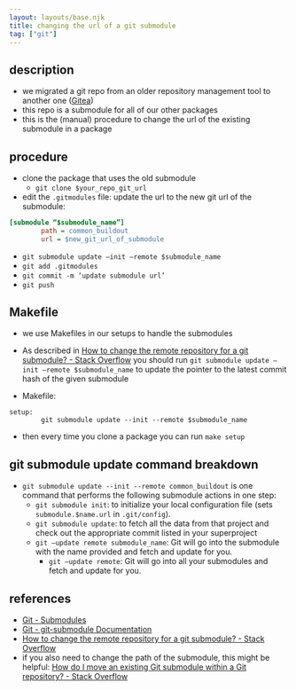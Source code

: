 ```yaml
---
layout: layouts/base.njk
title: changing the url of a git submodule
tag: ["git"]
---
```


## description

- we migrated a git repo from an older repository management tool to another one ([Gitea](https://gitea.io/))
- this repo is a submodule for all of our other packages
- this is the (manual) procedure to change the url of the existing submodule in a package

## procedure

- clone the package that uses the old submodule
  - `git clone $your_repo_git_url`
- edit the `.gitmodules` file: update the url to the new git url of the submodule:

```cfg
[submodule “$submodule_name”]
        path = common_buildout
        url = $new_git_url_of_submodule
```

- `git submodule update —init —remote $submodule_name`
- `git add .gitmodules`
- `git commit -m ‘update submodule url’`
- `git push`

## Makefile

- we use Makefiles in our setups to handle the submodules
- As described in [How to change the remote repository for a git submodule? - Stack Overflow](https://stackoverflow.com/questions/913701/how-to-change-the-remote-repository-for-a-git-submodule)
  you should run
  `git submodule update —init —remote $submodule_name`
  to update the pointer to the latest commit hash of the given submodule

- Makefile:

```make
setup:
        git submodule update --init --remote $submodule_name
```

- then every time you clone a package you can run `make setup`

## git submodule update command breakdown

- `git submodule update --init --remote common_buildout` is one command that performs the following submodule actions in one step:
  - `git submodule init`: to initialize your local configuration file (sets `submodule.$name.url` in `.git/config`).
  - `git submodule update`: to fetch all the data from that project and check out the appropriate commit listed in your superproject
  - `git —update remote submodule_name`: Git will go into the submodule with the name provided and fetch and update for you.
    - `git —update remote`: Git will go into all your submodules and fetch and update for you.

## references

- [Git - Submodules](https://git-scm.com/book/en/v2/Git-Tools-Submodules)
- [Git - git-submodule Documentation](https://git-scm.com/docs/git-submodule)
- [How to change the remote repository for a git submodule? - Stack Overflow](https://stackoverflow.com/questions/913701/how-to-change-the-remote-repository-for-a-git-submodule)
- if you also need to change the path of the submodule, this might be helpful: [How do I move an existing Git submodule within a Git repository? - Stack Overflow](https://stackoverflow.com/questions/4604486/how-do-i-move-an-existing-git-submodule-within-a-git-repository)
